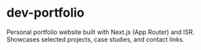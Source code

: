 # dev-portfolio
Personal portfolio website built with Next.js (App Router) and ISR. Showcases selected projects, case studies, and contact links.
